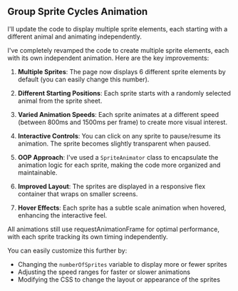 

## Group Sprite Cycles Animation

I'll update the code to display multiple sprite elements, each starting with a different animal and animating independently.

I've completely revamped the code to create multiple sprite elements, each with its own independent animation. Here are the key improvements:

1. **Multiple Sprites**: The page now displays 6 different sprite elements by default (you can easily change this number).

2. **Different Starting Positions**: Each sprite starts with a randomly selected animal from the sprite sheet.

3. **Varied Animation Speeds**: Each sprite animates at a different speed (between 800ms and 1500ms per frame) to create more visual interest.

4. **Interactive Controls**: You can click on any sprite to pause/resume its animation. The sprite becomes slightly transparent when paused.

5. **OOP Approach**: I've used a `SpriteAnimator` class to encapsulate the animation logic for each sprite, making the code more organized and maintainable.

6. **Improved Layout**: The sprites are displayed in a responsive flex container that wraps on smaller screens.

7. **Hover Effects**: Each sprite has a subtle scale animation when hovered, enhancing the interactive feel.

All animations still use requestAnimationFrame for optimal performance, with each sprite tracking its own timing independently.

You can easily customize this further by:
- Changing the `numberOfSprites` variable to display more or fewer sprites
- Adjusting the speed ranges for faster or slower animations
- Modifying the CSS to change the layout or appearance of the sprites
